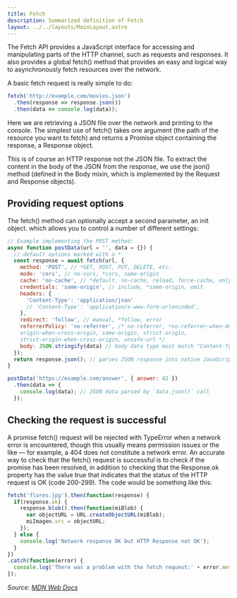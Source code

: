 ```yaml
---
title: Fetch
description: Summarized definition of Fetch
layout: ../../layouts/MainLayout.astro
---
```


The Fetch API provides a JavaScript interface for accessing and manipulating parts of the HTTP channel, such as requests and responses. It also provides a global fetch() method that provides an easy and logical way to asynchronously fetch resources over the network.

A basic fetch request is really simple to do:

```js
fetch('http://example.com/movies.json')
  .then(response => response.json())
  .then(data => console.log(data));
```

Here we are retrieving a JSON file over the network and printing to the console.
The simplest use of fetch() takes one argument (the path of the resource you want to fetch)
and returns a Promise object containing the response, a Response object.

This is of course an HTTP response not the JSON file. To extract the content
in the body of the JSON from the response, we use the json() method (defined in the Body mixin,
which is implemented by the Request and Response objects).

## Providing request options

The fetch() method can optionally accept a second parameter, an init object.
which allows you to control a number of different settings:

```js
// Example implementing the POST method:
async function postData(url = '', data = {}) {
  // default options marked with a *
  const response = await fetch(url, {
    method: 'POST', // *GET, POST, PUT, DELETE, etc.
    mode: 'cors', // no-cors, *cors, same-origin
    cache: 'no-cache', // *default, no-cache, reload, force-cache, only-if-cached
    credentials: 'same-origin', // include, *same-origin, omit
    headers: {
      'Content-Type': 'application/json'
      // 'Content-Type': 'application/x-www-form-urlencoded',
    },
    redirect: 'follow', // manual, *follow, error
    referrerPolicy: 'no-referrer', /* no-referrer, *no-referrer-when-downgrade, origin,
    origin-when-cross-origin, same-origin, strict-origin,
    strict-origin-when-cross-origin, unsafe-url */
    body: JSON.stringify(data) // body data type must match "Content-Type" header
  });
  return response.json(); // parses JSON response into native JavaScript objects
}

postData('https://example.com/answer', { answer: 42 })
  .then(data => {
    console.log(data); // JSON data parsed by `data.json()` call
  });

```

## Checking the request is successful

A promise fetch() request will be rejected with TypeError when a network error is encountered,
though this usually means permission issues or the like — for example, a 404 does not constitute
a network error. An accurate way to check that the fetch() request is successful is to check
if the promise has been resolved, in addition to checking that the Response.ok property has the value true that
indicates that the status of the HTTP request is OK (code 200-299). The code would be something like this:

```js
fetch('flores.jpg').then(function(response) {
  if(response.ok) {
    response.blob().then(function(miBlob) {
      var objectURL = URL.createObjectURL(miBlob);
      miImagen.src = objectURL;
    });
  } else {
    console.log('Network response OK but HTTP Response not OK');
  }
})
.catch(function(error) {
  console.log('There was a problem with the fetch request:' + error.message);
});

```

_Source: [MDN Web Docs](https://developer.mozilla.org/es/docs/Web/API/Fetch_API/Using_Fetch)_
